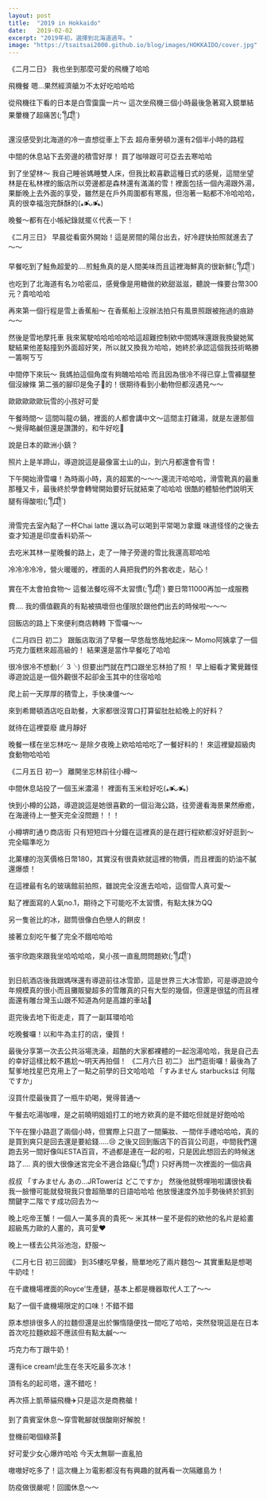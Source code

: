 ```yaml
---
layout: post
title:  "2019 in Hokkaido"
date:   2019-02-02
excerpt: "2019年初，選擇到北海道過年。"
image: "https://tsaitsai2000.github.io/blog/images/HOKKAIDO/cover.jpg"
---
```

《二月二日》
我也坐到那麼可愛的飛機了哈哈

飛機餐 嗯...果然經濟艙ㄉ不太好吃哈哈哈

從飛機往下看的日本是白雪靄靄一片～
這次坐飛機三個小時最後急著寫入鏡單結果暈機了超痛苦(;´༎ຶД༎ຶ`)

還沒感受到北海道的冷一直想從車上下去
超舟車勞頓ㄉ還有2個半小時的路程

中間的休息站下去旁邊的積雪好厚！
買了咖啡跟可可亞去去寒哈哈

到了坐望林～
我自己睡爸媽睡雙人床，但我比較喜歡這種日式的感覺，這間坐望林是在私林裡的飯店所以旁邊都是森林還有滿滿的雪！裡面包括一個內湯跟外湯，果斷晚上去外面的享受，雖然是在戶外周圍都有寒風，但泡著一點都不冷哈哈哈，真的很幸福泡完酥酥的(⁎⁍̴̛ᴗ⁍̴̛⁎)

晚餐～都有在小帳紀錄就擺ㄍ代表一下！

《二月三日》
早晨從看窗外開始！這是房間的陽台出去，好冷趕快拍照就進去了～～

早餐吃到了鮭魚超愛的....煎鮭魚真的是人間美味而且這裡海鮮真的很新鮮(;´༎ຶД༎ຶ`)也吃到了北海道有名ㄉ哈密瓜，感覺像是用糖做的欸甜滋滋，聽說一條要台幣300元？貴哈哈哈

再來第一個行程是雪上香蕉船～
在香蕉船上沒辦法拍只有風景照跟被拖過的痕跡～～

然後是雪地摩托車
我來駕駛哈哈哈哈哈哈這超難控制欸中間媽咪還跟我換變她駕駛結果他差點撞到外面超好笑，所以就又換我ㄌ哈哈，她終於承認這個我技術略勝一籌啊ㄎㄎ

中間停下來玩～
我媽拍這個角度有夠醜哈哈哈
而且因為很冷不得已穿上雪褲腿整個沒線條
第二張的腳印是兔子🐰的！很期待看到小動物但都沒遇見～～

歐歐歐歐歐玩雪的小孩好可愛

午餐時間～
這間叫龍の鍋，裡面的人都會講中文～這間主打雞湯，就是左邊那個～覺得略鹹但還是讚讚的，和牛好吃🐂

說是日本的歐洲小鎮？

照片上是羊蹄山，導遊說這是最像富士山的山，到六月都還會有雪！

下午開始滑雪囉！為時兩小時，真的超累的～～～還流汗哈哈哈，滑雪靴真的最重那種又卡，最後終於學會轉彎開始要好玩就結束了哈哈哈 很酷的體驗他們說明天腿有得酸啦(;´༎ຶД༎ຶ`)


滑雪完去室內點了一杯Chai latte 還以為可以喝到平常喝ㄉ拿鐵 味道怪怪的之後去查才知道是印度香料奶茶～

去吃米其林一星晚餐的路上，走了一陣子旁邊的雪比我還高耶哈哈

冷冷冷冷冷，營火暖暖的，裡面的人員把我們的外套收走，貼心！

實在不太會拍食物～
這餐法餐吃得不太習慣(;´༎ຶД༎ຶ`)
要日幣11000再加一成服務費....
我的價值觀真的有點被搞壞但也僅限於跟他們出去的時候啦～～～

回飯店的路上下來便利商店轉轉 下雪囉～～

《二月四日 初二》
跟飯店取消了早餐一早悠哉悠哉地起床～
Momo阿姨拿了一個巧克力蛋糕來超高級的！
結果還是當作早餐吃了哈哈

很冷很冷不想動(╯3╰)
但要出門就在門口跟坐忘林拍了照！
早上細看才驚覺難怪導遊說這是一個外觀很不起卻金玉其中的住宿哈哈

爬上前一天厚厚的積雪上，手快凍僵～～

來到希爾頓酒店吃自助餐，大家都很沒胃口打算留肚肚給晚上的好料？

就待在這裡耍廢 歲月靜好

晚餐一樣在坐忘林吃～
是除夕夜晚上欸哈哈哈吃了一餐好料的！
來這裡變超級肉食動物哈哈哈

《二月五日 初一》
離開坐忘林前往小樽～

中間休息站投了一個玉米濃湯！
裡面有玉米粒好吃(⁎⁍̴̛ᴗ⁍̴̛⁎)

快到小樽的公路，導遊說這是她很喜歡的一個沿海公路，往旁邊看海景果然療癒，在海邊待上一整天完全沒問題！！！

小樽堺町通り商店街
只有短短四十分鐘在這裡真的是在趕行程欸都沒好好逛到～完全瞄準吃ㄉ

北菓樓的泡芙價格日幣180，其實沒有很貴欸就這裡的物價，而且裡面的奶油不膩還爆漿！

在這裡最有名的玻璃館前拍照，雖說完全沒進去哈哈，這個雪人真可愛～

點了裡面寫的人氣no.1，期待之下可能吃不太習慣，有點太抹ㄌQQ

另一隻爸比的冰，甜筒很像白色戀人的餅皮！

接著立刻吃午餐了完全不餓哈哈哈

張宇欣跑來跟我坐哈哈哈哈，臭小孩一直亂問問題欸(;´༎ຶД༎ຶ`)

到日航酒店後我跟媽咪還有導遊前往冰雪節，這是世界三大冰雪節，可是導遊說今年規模真的很小而且攤販變超多的雪雕真的只有大型的幾個，但還是很猛的而且裡面還有雕台灣玉山跟不知道為何是高雄的車站🤔

逛完後去地下街走走，買了一副耳環哈哈

吃晚餐囉！以和牛為主打的店，優質！

最後分享第一次去公共浴場洗澡，超酷的大家都裸體的一起泡湯哈哈，我是自己去的幸好這樣比較不尷尬～明天再拍個！
《二月六日 初二》
出門逛街囉！最後為了幫爹地找星巴克用上了一點之前學的日文哈哈哈
「すみません starbucksは 何階ですか」

沒買什麼最後買了一瓶牛奶喝，覺得普通～

午餐去吃湯咖哩，是之前曉明姐姐打工的地方欸真的是不錯吃但就是好飽哈哈

下午在狸小路逛了兩個小時，但實際上只逛了一間藥妝、一間伴手禮哈哈哈，真的是買到爽只是回去還是要給錢.....😢
之後又回到飯店下的百貨公司逛，中間我們還跑去另一間好像叫ESTA百貨，不過都是連在一起的啦，只是因此想回去的時候迷路了....
真的很大很像迷宮完全不適合路癡(;´༎ຶД༎ຶ`)
只好再問一次裡面的一個店員叔叔
「すみません あの...JRTowerは どこですか」
然後他就劈哩啪啦講很快看我一臉懵可能就發現我只會超簡單的日語哈哈哈 他放慢速度外加手勢後終於抓到關鍵字二階です成功回去ㄌ～

晚上吃帝王蟹！一個人一萬多真的貴死～
米其林一星不是假的欸他的名片是給畫超級馬力歐的人畫的，真可愛❤️

晚上一樣去公共浴池泡，舒服～

《二月七日 初三回國》
到35樓吃早餐，簡單地吃了兩片麵包～
其實重點是想喝牛奶哇！

在千歲機場裡面的Royce’生產鏈，基本上都是機器取代人工了～～

點了一個千歲機場限定的口味！不錯不錯

原本想排很多人的拉麵但還是出於懶惰隨便找一間吃了哈哈，突然發現這是在日本首次吃拉麵欸超不應該但有點太鹹～～

巧克力布丁跟牛奶！

還有ice cream!此生在冬天吃最多次冰！

頂有名的起司塔，還不錯吃！

再次搭上凱蒂貓飛機✈️只是這次是商務艙！

到了貴賓室休息～穿雪靴腳就很酸剛好解脫！

登機前喝個綠茶🍵

好可愛少女心爆炸哈哈 今天太無聊一直亂拍

嗷嗷好吃多了！這次機上ㄉ電影都沒有有興趣的就再看一次隔離島ㄌ！

防疫做很嚴呢！回國休息～～
